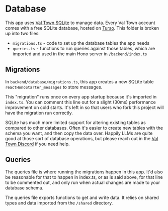 # Database

This app uses [Val Town SQLite](https://docs.val.town/std/sqlite/) to manage data. Every Val Town account comes with a free SQLite database, hosted on [Turso](https://turso.tech/). This folder is broken up into two files:

* `migrations.ts` - code to set up the database tables the app needs
* `queries.ts` - functions to run queries against those tables, which are imported and used in the main Hono server in `/backend/index.ts`

## Migrations

In `backend/database/migrations.ts`, this app creates a new SQLite table `reactHonoStarter_messages` to store messages. 

This "migration" runs once on every app startup because it's imported in `index.ts`. You can comment this line out for a slight (30ms) performance improvement on cold starts. It's left in so that users who fork this project will have the migration run correctly.

SQLite has much more limited support for altering existing tables as compared to other databases. Often it's easier to create new tables with the schema you want, and then copy the data over. Happily LLMs are quite good at those sort of database operations, but please reach out in the [Val Town Discord](https://discord.com/invite/dHv45uN5RY) if you need help.

## Queries

The queries file is where running the migrations happen in this app. It'd also be reasonable for that to happen in index.ts, or as is said above, for that line to be commented out, and only run when actual changes are made to your database schema.

The queries file exports functions to get and write data. It relies on shared types and data imported from the `/shared` directory.